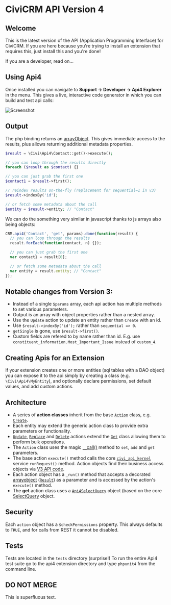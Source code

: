 CiviCRM API Version 4
=====================

Welcome
-------

This is the latest version of the API (Application Programming Interface) for CiviCRM. If you are here because you're trying to install an extension that requires this, just install this and you're done!

If you are a developer, read on...

Using Api4
----------

Once installed you can navigate to **Support -> Developer -> Api4 Explorer** in the menu. This gives a live, interactive code generator in which you can build and test api calls:

![Screenshot](/images/ApiExplorer.png)

Output
------

The php binding returns an [arrayObject](http://php.net/manual/en/class.arrayobject.php). This gives immediate access to the results, plus allows returning additional metadata properties.


```php
$result = \Civi\Api4\Contact::get()->execute();

// you can loop through the results directly
foreach ($result as $contact) {}

// you can just grab the first one
$contact1 = $result->first();

// reindex results on-the-fly (replacement for sequential=1 in v3)
$result->indexBy('id');

// or fetch some metadata about the call
$entity = $result->entity; // "Contact"
```

We can do the something very similar in javascript thanks to js arrays also being objects:

```javascript
CRM.api4('Contact', 'get', params).done(function(result) {
  // you can loop through the results
  result.forEach(function(contact, n) {});

  // you can just grab the first one
  var contact1 = result[0];

  // or fetch some metadata about the call
  var entity = result.entity; // "Contact"
});
```

Notable changes from Version 3:
-------------------------------

* Instead of a single `$params` array, each api action has multiple methods to set various parameters.
* Output is an array with object properties rather than a nested array.
* Use the `Update` action to update an entity rather than `Create` with an id.
* Use `$result->indexBy('id');` rather than `sequential => 0`.
* `getSingle` is gone, use `$result->first()`.
* Custom fields are refered to by name rather than id. E.g. use `constituent_information.Most_Important_Issue` instead of `custom_4`.

Creating Apis for an Extension
------------------------------

If your extension creates one or more entities (sql tables with a DAO object) you can expose it to the api simply by creating a class (e.g. `\Civi\Api4\MyEntity`), and optionally declare permissions, set default values, and add custom actions.


Architecture
------------

* A series of **action classes** inherit from the base [`Action`](Civi/Api4/Action.php) class, e.g. [`Create`](Civi/Api4/Action/Create.php).
* Each entity may extend the generic action class to provide extra parameters or functionality.
* [`Update`](Civi/Api4/Action/Update.php), [`Replace`](Civi/Api4/Action/Replace.php) and [`Delete`](Civi/Api4/Action/Delete.php) actions extend the [`Get`](Civi/Api4/Action/Get.php) class allowing them to perform bulk operations.
* The `Action` class uses the magic [__call()](http://php.net/manual/en/language.oop5.overloading.php#object.call) method to `set`, `add` and `get` parameters.
* The base action `execute()` method calls the core [`civi_api_kernel`](https://github.com/civicrm/civicrm-core/blob/master/Civi/API/Kernel.php)
service `runRequest()` method. Action objects find their business access objects via [V3 API code](https://github.com/civicrm/civicrm-core/blob/master/api/v3/utils.php#L381).
* Each action object has a `_run()` method that accepts a decorated [arrayobject](http://php.net/manual/en/class.arrayobject.php) ([`Result`](Civi/API/Result.php)) as a parameter and is accessed by the action's `execute()` method.
* The **get** action class uses a [`Api4SelectQuery`](Civi/API/Api4SelectQuery.php) object
(based on the core
[SelectQuery](https://github.com/civicrm/civicrm-core/blob/master/Civi/API/SelectQuery.php) object.

Security
--------

Each `action` object has a `$checkPermissions` property. This always defaults to `TRUE`, and for calls from REST it cannot be disabled.

Tests
-----

Tests are located in the `tests` directory (surprise!)
To run the entire Api4 test suite go to the api4 extension directory and type `phpunit4` from the command line.

DO NOT MERGE
------------

This is superfluous text.
